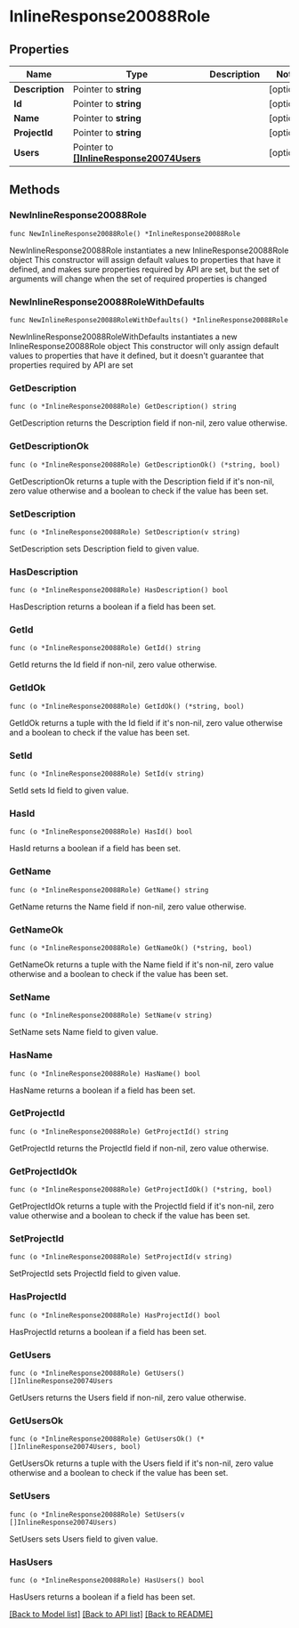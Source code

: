 # InlineResponse20088Role

## Properties

Name | Type | Description | Notes
------------ | ------------- | ------------- | -------------
**Description** | Pointer to **string** |  | [optional] 
**Id** | Pointer to **string** |  | [optional] 
**Name** | Pointer to **string** |  | [optional] 
**ProjectId** | Pointer to **string** |  | [optional] 
**Users** | Pointer to [**[]InlineResponse20074Users**](InlineResponse20074Users.md) |  | [optional] 

## Methods

### NewInlineResponse20088Role

`func NewInlineResponse20088Role() *InlineResponse20088Role`

NewInlineResponse20088Role instantiates a new InlineResponse20088Role object
This constructor will assign default values to properties that have it defined,
and makes sure properties required by API are set, but the set of arguments
will change when the set of required properties is changed

### NewInlineResponse20088RoleWithDefaults

`func NewInlineResponse20088RoleWithDefaults() *InlineResponse20088Role`

NewInlineResponse20088RoleWithDefaults instantiates a new InlineResponse20088Role object
This constructor will only assign default values to properties that have it defined,
but it doesn't guarantee that properties required by API are set

### GetDescription

`func (o *InlineResponse20088Role) GetDescription() string`

GetDescription returns the Description field if non-nil, zero value otherwise.

### GetDescriptionOk

`func (o *InlineResponse20088Role) GetDescriptionOk() (*string, bool)`

GetDescriptionOk returns a tuple with the Description field if it's non-nil, zero value otherwise
and a boolean to check if the value has been set.

### SetDescription

`func (o *InlineResponse20088Role) SetDescription(v string)`

SetDescription sets Description field to given value.

### HasDescription

`func (o *InlineResponse20088Role) HasDescription() bool`

HasDescription returns a boolean if a field has been set.

### GetId

`func (o *InlineResponse20088Role) GetId() string`

GetId returns the Id field if non-nil, zero value otherwise.

### GetIdOk

`func (o *InlineResponse20088Role) GetIdOk() (*string, bool)`

GetIdOk returns a tuple with the Id field if it's non-nil, zero value otherwise
and a boolean to check if the value has been set.

### SetId

`func (o *InlineResponse20088Role) SetId(v string)`

SetId sets Id field to given value.

### HasId

`func (o *InlineResponse20088Role) HasId() bool`

HasId returns a boolean if a field has been set.

### GetName

`func (o *InlineResponse20088Role) GetName() string`

GetName returns the Name field if non-nil, zero value otherwise.

### GetNameOk

`func (o *InlineResponse20088Role) GetNameOk() (*string, bool)`

GetNameOk returns a tuple with the Name field if it's non-nil, zero value otherwise
and a boolean to check if the value has been set.

### SetName

`func (o *InlineResponse20088Role) SetName(v string)`

SetName sets Name field to given value.

### HasName

`func (o *InlineResponse20088Role) HasName() bool`

HasName returns a boolean if a field has been set.

### GetProjectId

`func (o *InlineResponse20088Role) GetProjectId() string`

GetProjectId returns the ProjectId field if non-nil, zero value otherwise.

### GetProjectIdOk

`func (o *InlineResponse20088Role) GetProjectIdOk() (*string, bool)`

GetProjectIdOk returns a tuple with the ProjectId field if it's non-nil, zero value otherwise
and a boolean to check if the value has been set.

### SetProjectId

`func (o *InlineResponse20088Role) SetProjectId(v string)`

SetProjectId sets ProjectId field to given value.

### HasProjectId

`func (o *InlineResponse20088Role) HasProjectId() bool`

HasProjectId returns a boolean if a field has been set.

### GetUsers

`func (o *InlineResponse20088Role) GetUsers() []InlineResponse20074Users`

GetUsers returns the Users field if non-nil, zero value otherwise.

### GetUsersOk

`func (o *InlineResponse20088Role) GetUsersOk() (*[]InlineResponse20074Users, bool)`

GetUsersOk returns a tuple with the Users field if it's non-nil, zero value otherwise
and a boolean to check if the value has been set.

### SetUsers

`func (o *InlineResponse20088Role) SetUsers(v []InlineResponse20074Users)`

SetUsers sets Users field to given value.

### HasUsers

`func (o *InlineResponse20088Role) HasUsers() bool`

HasUsers returns a boolean if a field has been set.


[[Back to Model list]](../README.md#documentation-for-models) [[Back to API list]](../README.md#documentation-for-api-endpoints) [[Back to README]](../README.md)


